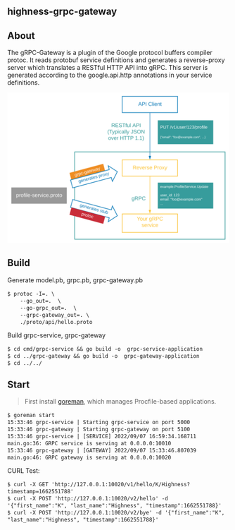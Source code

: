 ## highness-grpc-gateway



## About

The gRPC-Gateway is a plugin of the Google protocol buffers compiler protoc. It reads protobuf service definitions and generates a reverse-proxy server which translates a RESTful HTTP API into gRPC. This server is generated according to the google.api.http annotations in your service definitions.

![architecture](assets/architecture.svg)




## Build

Generate model.pb, grpc.pb, grpc-gateway.pb

```shell
$ protoc -I=. \
    --go_out=.  \
    --go-grpc_out=.  \
    --grpc-gateway_out=. \
    ./proto/api/hello.proto
```

Build grpc-service, grpc-gateway

```shell
$ cd cmd/grpc-service && go build -o  grpc-service-application
$ cd ../grpc-gateway && go build -o  grpc-gateway-application
$ cd ../../
```



## Start

> First install [goreman](https://github.com/mattn/goreman), which manages Procfile-based applications.

```shell
$ goreman start
15:33:46 grpc-service | Starting grpc-service on port 5000
15:33:46 grpc-gateway | Starting grpc-gateway on port 5100
15:33:46 grpc-service | [SERVICE] 2022/09/07 16:59:34.168711 main.go:36: GRPC service is serving at 0.0.0.0:10010
15:33:46 grpc-gateway | [GATEWAY] 2022/09/07 15:33:46.807039 main.go:46: GRPC gateway is serving at 0.0.0.0:10020
```

CURL Test:
```shell
$ curl -X GET 'http://127.0.0.1:10020/v1/hello/K/Highness?timestamp=1662551788'
$ curl -X POST 'http://127.0.0.1:10020/v2/hello' -d '{"first_name":"K", "last_name":"Highness", "timestamp":1662551788}'     
$ curl -X POST 'http://127.0.0.1:10020/v2/bye' -d '{"first_name":"K", "last_name":"Highness", "timestamp":1662551788}'                                
```